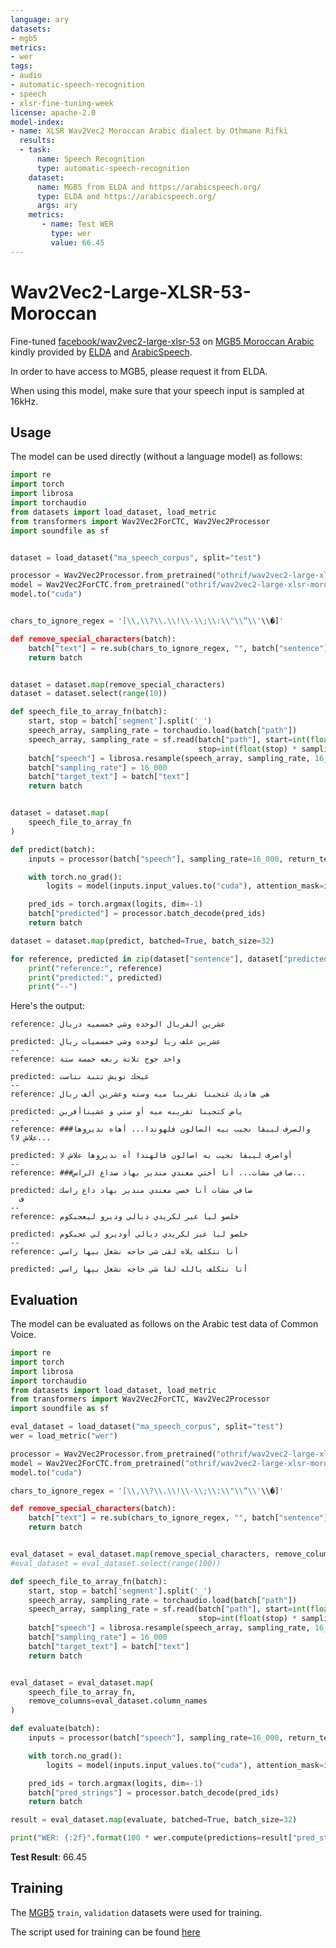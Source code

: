 ```yaml
---
language: ary
datasets:
- mgb5 
metrics:
- wer
tags:
- audio
- automatic-speech-recognition
- speech
- xlsr-fine-tuning-week
license: apache-2.0
model-index:
- name: XLSR Wav2Vec2 Moroccan Arabic dialect by Othmane Rifki
  results:
  - task: 
      name: Speech Recognition
      type: automatic-speech-recognition
    dataset:
      name: MGB5 from ELDA and https://arabicspeech.org/
      type: ELDA and https://arabicspeech.org/
      args: ary
    metrics:
       - name: Test WER
         type: wer
         value: 66.45
---
```


# Wav2Vec2-Large-XLSR-53-Moroccan

Fine-tuned [facebook/wav2vec2-large-xlsr-53](https://huggingface.co/facebook/wav2vec2-large-xlsr-53) on [MGB5 Moroccan Arabic](http://www.islrn.org/resources/938-639-614-524-5/) kindly provided by [ELDA](http://www.elra.info/en/about/elda/) and [ArabicSpeech](https://arabicspeech.org/mgb5/).

In order to have access to MGB5, please request it from ELDA.

When using this model, make sure that your speech input is sampled at 16kHz.

## Usage

The model can be used directly (without a language model) as follows:

```python
import re
import torch
import librosa
import torchaudio
from datasets import load_dataset, load_metric
from transformers import Wav2Vec2ForCTC, Wav2Vec2Processor
import soundfile as sf


dataset = load_dataset("ma_speech_corpus", split="test")

processor = Wav2Vec2Processor.from_pretrained("othrif/wav2vec2-large-xlsr-moroccan")
model = Wav2Vec2ForCTC.from_pretrained("othrif/wav2vec2-large-xlsr-moroccan")
model.to("cuda")


chars_to_ignore_regex = '[\\,\\?\\.\\!\\-\\;\\:\\"\\“\\'\\�]'

def remove_special_characters(batch):
    batch["text"] = re.sub(chars_to_ignore_regex, "", batch["sentence"]).lower() + " "
    return batch


dataset = dataset.map(remove_special_characters)
dataset = dataset.select(range(10))

def speech_file_to_array_fn(batch):
    start, stop = batch['segment'].split('_')
    speech_array, sampling_rate = torchaudio.load(batch["path"])
    speech_array, sampling_rate = sf.read(batch["path"], start=int(float(start) * sampling_rate),
                                          stop=int(float(stop) * sampling_rate))
    batch["speech"] = librosa.resample(speech_array, sampling_rate, 16_000)
    batch["sampling_rate"] = 16_000
    batch["target_text"] = batch["text"]
    return batch


dataset = dataset.map(
    speech_file_to_array_fn
)

def predict(batch):
    inputs = processor(batch["speech"], sampling_rate=16_000, return_tensors="pt", padding=True)

    with torch.no_grad():
        logits = model(inputs.input_values.to("cuda"), attention_mask=inputs.attention_mask.to("cuda")).logits

    pred_ids = torch.argmax(logits, dim=-1)
    batch["predicted"] = processor.batch_decode(pred_ids)
    return batch

dataset = dataset.map(predict, batched=True, batch_size=32)

for reference, predicted in zip(dataset["sentence"], dataset["predicted"]):
    print("reference:", reference)
    print("predicted:", predicted)
    print("--")
```

Here's the output:
```
reference: عشرين ألفريال الوحده وشي خمسميه دريال

predicted: عشرين علف ريا لوحده وشي خمسميات ريال
--
reference: واحد جوج تلاتة ربعه خمسة ستة

predicted: غيحك تويش تتبة نتاست
--
reference: هي هاديك غتجينا تقريبا ميه وسته وعشرين ألف ريال

predicted: ياض كتجينا تقريبه ميه أو ستي و عشيناأفرين
--
reference: ###والصرف ليبقا نجيب بيه الصالون فلهوندا... أهاه نديروها علاش لا؟...

predicted: أواصرف ليبقا نجيب يه اصالون فالهندا أه نديروها علاش لا
--
reference: ###صافي مشات... أنا أختي معندي مندير بهاد صداع الراس...

predicted: صافي مشات أنا خصي معندي مندير بهاد داع راسك
  ف
--
reference: خلصو ليا غير لكريدي ديالي وديرو ليعجبكوم

predicted: خلصو ليا غير لكريدي ديالي أوديرو لي عجبكوم
--
reference: أنا نتكلف يلاه لقى شي حاجه نشغل بيها راسي

predicted: أنا نتكلف يالله لقا شي حاجه نشغل بيها راسي
```

## Evaluation

The model can be evaluated as follows on the Arabic test data of Common Voice. 


```python
import re
import torch
import librosa
import torchaudio
from datasets import load_dataset, load_metric
from transformers import Wav2Vec2ForCTC, Wav2Vec2Processor
import soundfile as sf

eval_dataset = load_dataset("ma_speech_corpus", split="test")
wer = load_metric("wer")

processor = Wav2Vec2Processor.from_pretrained("othrif/wav2vec2-large-xlsr-moroccan")
model = Wav2Vec2ForCTC.from_pretrained("othrif/wav2vec2-large-xlsr-moroccan")
model.to("cuda")

chars_to_ignore_regex = '[\\,\\?\\.\\!\\-\\;\\:\\"\\“\\'\\�]'

def remove_special_characters(batch):
    batch["text"] = re.sub(chars_to_ignore_regex, "", batch["sentence"]).lower() + " "
    return batch


eval_dataset = eval_dataset.map(remove_special_characters, remove_columns=["sentence"])
#eval_dataset = eval_dataset.select(range(100))

def speech_file_to_array_fn(batch):
    start, stop = batch['segment'].split('_')
    speech_array, sampling_rate = torchaudio.load(batch["path"])
    speech_array, sampling_rate = sf.read(batch["path"], start=int(float(start) * sampling_rate),
                                          stop=int(float(stop) * sampling_rate))
    batch["speech"] = librosa.resample(speech_array, sampling_rate, 16_000)
    batch["sampling_rate"] = 16_000
    batch["target_text"] = batch["text"]
    return batch


eval_dataset = eval_dataset.map(
    speech_file_to_array_fn,
    remove_columns=eval_dataset.column_names
)

def evaluate(batch):
    inputs = processor(batch["speech"], sampling_rate=16_000, return_tensors="pt", padding=True)

    with torch.no_grad():
        logits = model(inputs.input_values.to("cuda"), attention_mask=inputs.attention_mask.to("cuda")).logits

    pred_ids = torch.argmax(logits, dim=-1)
    batch["pred_strings"] = processor.batch_decode(pred_ids)
    return batch

result = eval_dataset.map(evaluate, batched=True, batch_size=32)

print("WER: {:2f}".format(100 * wer.compute(predictions=result["pred_strings"], references=result["target_text"])))
```

**Test Result**: 66.45


## Training

The  [MGB5](http://www.islrn.org/resources/938-639-614-524-5/) `train`, `validation` datasets were used for training.

The script used for training can be found [here](https://github.com/othrif/xlsr-wav2vec2) 